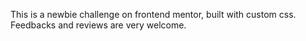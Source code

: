 This is a newbie challenge on frontend mentor, built with custom css.
Feedbacks and reviews are very welcome.
